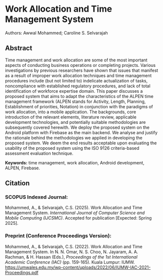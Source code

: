 # Work Allocation and Time Management System

Authors: Awwal Mohammed; Caroline S. Selvarajah

## Abstract

Time management and work allocation are some of the most important aspects of conducting business operations or completing projects. Various investigations by previous researchers have shown that issues that manifest as a result of improper work allocation techniques and time management procedures include (but not limited to) indelicate actualization of tasks, noncompliance with established regulatory procedures, and lack of total identification of workforce expertise domain. This paper discusses a proposed system that aims to adapt the characteristics of the ALPEN time management framework (ALPEN stands for Activity, Length, Planning, Establishment of priorities, Notation) in conjunction with the paradigms of work allocation, into a mobile application. The backgrounds, core introduction of the relevant elements, literature review, applicable development technologies, and potentially suitable methodologies are subsequently covered herewith. We deploy the proposed system on the Android platform with Firebase as the main backend. We analyse and justify the rationale behind the methodologies we applied in developing the proposed system. We deem the end results acceptable upon evaluating the usability of the proposed system using the ISO 9126 criteria-based assessment evaluation technique.

<b>Keywords:</b> time management, work allocation, Android development, ALPEN, Firebase.

## Citation

### SCOPUS Indexed Journal:
Mohammed, A., & Selvarajah, C.S. (2025). Work Allocation and Time Management System. 
_International Journal of Computer Science and Mobile Computing (IJCSMC)_. 
Accepted for publication [Expected: Spring 2025].

### Preprint (Conference Proceedings Version):
Mohammed, A., & Selvarajah, C.S. (2022). Work Allocation and Time Management System.
In N. N. Omar, N. S. Choo, N. Jayaram, A. A. Rachman, & H. Hassan (Eds.), _Proceedings of
the 1st International Academic Conference (IAC)_ (pp. 159-165). Kuala Lumpur: IUMW.
https://umwales.edu.my/wp-content/uploads/2022/06/IUMW-IAC-2021-Proceedings.pdf

